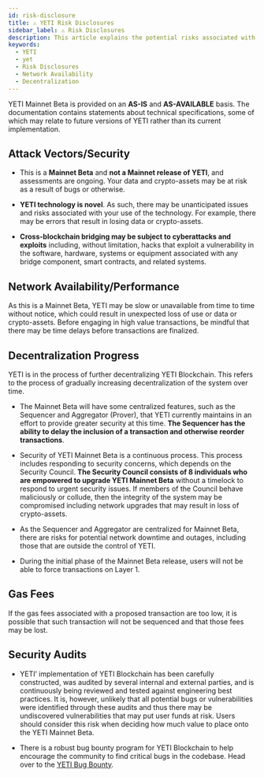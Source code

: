 ```yaml
---
id: risk-disclosure
title: ⚠️ YETI Risk Disclosures
sidebar_label: ⚠️ Risk Disclosures
description: This article explains the potential risks associated with using YETI Mainnet Beta.
keywords:
  - YETI
  - yet
  - Risk Disclosures
  - Network Availability
  - Decentralization
---
```


YETI Mainnet Beta is provided on an **AS-IS** and **AS-AVAILABLE** basis. The documentation contains statements about technical specifications, some of which may relate to future versions of YETI rather than its current implementation.

## Attack Vectors/Security

- This is a **Mainnet Beta** and **not a Mainnet release of YETI**, and assessments are ongoing. Your data and crypto-assets may be at risk as a result of bugs or otherwise.

- **YETI technology is novel**. As such, there may be unanticipated issues and risks associated with your use of the technology. For example, there may be errors that result in losing data or crypto-assets.

- **Cross-blockchain bridging may be subject to cyberattacks and exploits** including, without limitation, hacks that exploit a vulnerability in the software, hardware, systems or equipment associated with any bridge component, smart contracts, and related systems.

## Network Availability/Performance

As this is a Mainnet Beta, YETI may be slow or unavailable from time to time without notice, which could result in unexpected loss of use or data or crypto-assets. Before engaging in high value transactions, be mindful that there may be time delays before transactions are finalized.

## Decentralization Progress

YETI is in the process of further decentralizing YETI Blockchain. This refers to the process of gradually increasing decentralization of the system over time.

- The Mainnet Beta will have some centralized features, such as the Sequencer and Aggregator (Prover), that YETI currently maintains in an effort to provide greater security at this time. **The Sequencer has the ability to delay the inclusion of a transaction and otherwise reorder transactions**.

- Security of YETI Mainnet Beta is a continuous process. This process includes responding to security concerns, which depends on the Security Council. **The Security Council consists of 8 individuals who are empowered to upgrade YETI Mainnet Beta** without a timelock to respond to urgent security issues. If members of the Council behave maliciously or collude, then the integrity of the system may be compromised including network upgrades that may result in loss of crypto-assets.

- As the Sequencer and Aggregator are centralized for Mainnet Beta, there are risks for potential network downtime and outages, including those that are outside the control of YETI.

- During the initial phase of the Mainnet Beta release, users will not be able to force transactions on Layer 1.

## Gas Fees

If the gas fees associated with a proposed transaction are too low, it is possible that such transaction will not be sequenced and that those fees may be lost.

## Security Audits

- YETI’ implementation of YETI Blockchain has been carefully constructed, was audited by several internal and external parties, and is continuously being reviewed and tested against engineering best practices. It is, however, unlikely that all potential bugs or vulnerabilities were identified through these audits and thus there may be undiscovered vulnerabilities that may put user funds at risk. Users should consider this risk when deciding how much value to place onto the YETI Mainnet Beta.

- There is a robust bug bounty program for YETI Blockchain to help encourage the community to find critical bugs in the codebase. Head over to the [<ins>YETI Bug Bounty</ins>](mailto:info@yetichain.com).

